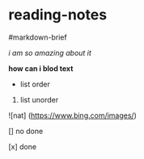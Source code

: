 # reading-notes
 #markdown-brief
 
 *i am so amazing about it*
 
 **how can i blod text**
 * list order
 1. list unorder
 
 ![nat] (https://www.bing.com/images/)
 
 [] no done
 
 [x] done
 

